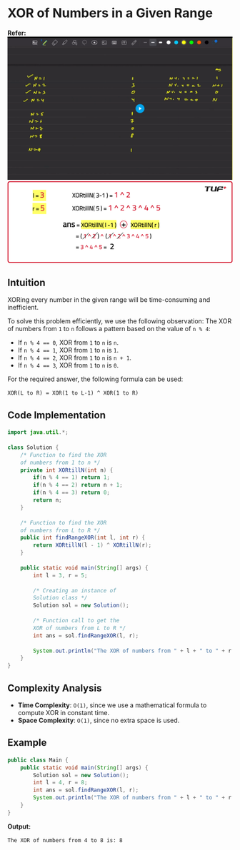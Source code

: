 # XOR of Numbers in a Given Range

**Refer:**
![alt text](image.png)
![alt text](image-1.png)

## Intuition
XORing every number in the given range will be time-consuming and inefficient.

To solve this problem efficiently, we use the following observation:
The XOR of numbers from `1` to `n` follows a pattern based on the value of `n % 4`:

- If `n % 4 == 0`, XOR from `1` to `n` is `n`.
- If `n % 4 == 1`, XOR from `1` to `n` is `1`.
- If `n % 4 == 2`, XOR from `1` to `n` is `n + 1`.
- If `n % 4 == 3`, XOR from `1` to `n` is `0`.

For the required answer, the following formula can be used:
```plaintext
XOR(L to R) = XOR(1 to L-1) ^ XOR(1 to R)
```

## Code Implementation

```java
import java.util.*;

class Solution {
    /* Function to find the XOR
    of numbers from 1 to n */
    private int XORtillN(int n) {
        if(n % 4 == 1) return 1;
        if(n % 4 == 2) return n + 1;
        if(n % 4 == 3) return 0;
        return n;
    }

    /* Function to find the XOR
    of numbers from L to R */
    public int findRangeXOR(int l, int r) {
        return XORtillN(l - 1) ^ XORtillN(r);
    }

    public static void main(String[] args) {
        int l = 3, r = 5;

        /* Creating an instance of
        Solution class */
        Solution sol = new Solution();

        /* Function call to get the
        XOR of numbers from L to R */
        int ans = sol.findRangeXOR(l, r);

        System.out.println("The XOR of numbers from " + l + " to " + r + " is: " + ans);
    }
}
```

## Complexity Analysis
- **Time Complexity**: `O(1)`, since we use a mathematical formula to compute XOR in constant time.
- **Space Complexity**: `O(1)`, since no extra space is used.

## Example
```java
public class Main {
    public static void main(String[] args) {
        Solution sol = new Solution();
        int l = 4, r = 8;
        int ans = sol.findRangeXOR(l, r);
        System.out.println("The XOR of numbers from " + l + " to " + r + " is: " + ans);
    }
}
```

**Output:**
```
The XOR of numbers from 4 to 8 is: 8
```
